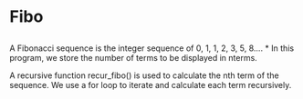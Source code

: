 # Fibo
## 
A Fibonacci sequence is the integer sequence of 0, 1, 1, 2, 3, 5, 8....
* 
In this program, we store the number of terms to be displayed in nterms.

A recursive function recur_fibo() is used to calculate the nth term of the sequence. We use a for loop to iterate and calculate each term recursively.
